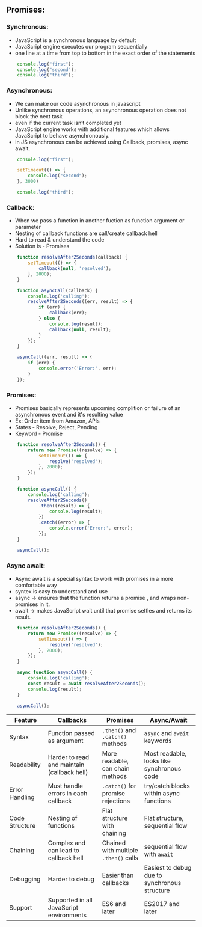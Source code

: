 ## Promises:

### Synchronous:
- JavaScript is a synchronous language by default
- JavaScript engine executes our program sequentially
- one line at a time from top to bottom in the exact order of the statements

```js
    console.log("first");
    console.log("second");
    console.log("third");
```


### Asynchronous:
- We can make our code asynchronous in javascript
- Unlike synchronous operations, an asynchronous operation does not block the next task
- even if the current task isn’t completed yet
- JavaScript engine works with additional features which allows JavaScript to behave asynchronously.
- in JS asynchronous can be achieved using Callback, promises, async await.

```js
    console.log("first");

    setTimeout(() => {
        console.log("second");
    }, 3000)

    console.log("third");
```


### Callback:
- When we pass a function in another fuction as function argument or parameter 
- Nesting of callback functions are call/create callback hell
- Hard to read & understand the code 
- Solution is - Promises

```js
    function resolveAfter2Seconds(callback) {
        setTimeout(() => {
            callback(null, 'resolved');
        }, 2000);
    }

    function asyncCall(callback) {
        console.log('calling');
        resolveAfter2Seconds((err, result) => {
            if (err) {
                callback(err);
            } else {
                console.log(result);
                callback(null, result);
            }
        });
    }

    asyncCall((err, result) => {
        if (err) {
            console.error('Error:', err);
        }
    });
```


### Promises:
- Promises basically represents upcoming complition or failure of an asynchronous event and it's resulting value
- Ex: Order item from Amazon, APIs 
- States - Resolve, Reject, Pending
- Keyword - Promise 

```js
    function resolveAfter2Seconds() {
        return new Promise((resolve) => {
            setTimeout(() => {
                resolve('resolved');
            }, 2000);
        });
    }

    function asyncCall() {
        console.log('calling');
        resolveAfter2Seconds()
            .then((result) => {
                console.log(result);
            })
            .catch((error) => {
                console.error('Error:', error);
            });
    }

    asyncCall();
```


### Async await:
- Async await is a special syntax to work with promises in a more comfortable way
- syntex is easy to understand and use
- async -> ensures that the function returns a promise , and wraps non-promises in it.
- await -> makes JavaScript wait until that promise settles and returns its result.

```js
    function resolveAfter2Seconds() {
        return new Promise((resolve) => {
            setTimeout(() => {
                resolve('resolved');
            }, 2000);
        });
    }

    async function asyncCall() {
        console.log('calling');
        const result = await resolveAfter2Seconds();
        console.log(result);
    }

    asyncCall();
```


| Feature        | Callbacks                                   | Promises                              | Async/Await                                   |
| -------------- | ------------------------------------------- | ------------------------------------- | --------------------------------------------- |
| Syntax         | Function passed as argument                 | `.then()` and `.catch()` methods      | `async` and `await` keywords                  |
| Readability    | Harder to read and maintain (callback hell) | More readable, can chain methods      | Most readable, looks like synchronous code    |
| Error Handling | Must handle errors in each callback         | `.catch()` for promise rejections     | try/catch blocks within async functions       |
| Code Structure | Nesting of functions                        | Flat structure with chaining          | Flat structure, sequential flow               |
| Chaining       | Complex and can lead to callback hell       | Chained with multiple `.then()` calls | sequential flow with `await`                  |
| Debugging      | Harder to debug                             | Easier than callbacks                 | Easiest to debug due to synchronous structure |
| Support        | Supported in all JavaScript environments    | ES6 and later                         | ES2017 and later                              |

